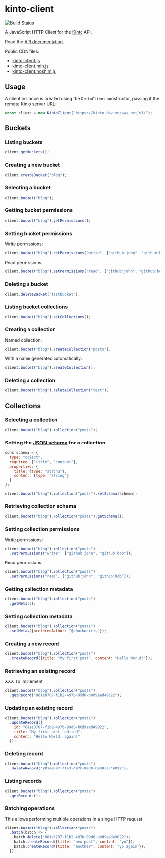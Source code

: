 kinto-client
============

[![Build Status](https://travis-ci.org/Kinto/kinto-client.svg?branch=master)](https://travis-ci.org/Kinto/kinto-client)

A JavaScript HTTP Client for the [Kinto](http://kinto-storage.org/) API.

Read the [API documentation](https://doc.esdoc.org/github.com/Kinto/kinto-client/).

Public CDN files:

- [kinto-client.js](https://npmcdn.com/kinto-client/dist/kinto-client.js)
- [kinto-client.min.js](https://npmcdn.com/kinto-client/dist/kinto-client.min.js)
- [kinto-client.noshim.js](https://npmcdn.com/kinto-client/dist/kinto-client.noshim.js)

## Usage

A client instance is created using the `KintoClient` constructor, passing it the remote Kinto server URL:

```js
const client = new KintoClient("https://kinto.dev.mozaws.net/v1/");
```

## Buckets

### Listing buckets

```js
client.getBuckets();
```

### Creating a new bucket

```js
client.createBucket("blog");
```

### Selecting a bucket

```js
client.bucket("blog");
```

### Getting bucket permissions

```js
client.bucket("blog").getPermissions();
```

### Setting bucket permissions

Write permissions:

```js
client.bucket("blog").setPermissions("write", ["github:john", "github:bob"]);
```

Read permissions:

```js
client.bucket("blog").setPermissions("read", ["github:john", "github:bob"]);
```

### Deleting a bucket

```js
client.deleteBucket("testbucket");
```

### Listing bucket collections

```js
client.bucket("blog").getCollections();
```

### Creating a collection

Named collection:

```js
client.bucket("blog").createCollection("posts");
```

With a name generated automatically:

```js
client.bucket("blog").createCollection();
```

### Deleting a collection

```js
client.bucket("blog").deleteCollection("test");
```

## Collections

### Selecting a collection

```js
client.bucket("blog").collection("posts");
```

### Setting the [JSON schema](http://json-schema.org/) for a collection

```js
cons schema = {
  type: "object",
  required: ["title", "content"],
  properties: {
    title: {type: "string"},
    content: {type: "string"}
  }
};

client.bucket("blog").collection("posts").setSchema(schema);
```

### Retrieving collection schema

```js
client.bucket("blog").collection("posts").getSchema();
```

### Setting collection permissions

Write permissions:

```js
client.bucket("blog").collection("posts")
  .setPermissions("write", ["github:john", "github:bob"]);
```

Read permissions:

```js
client.bucket("blog").collection("posts")
  .setPermissions("read", ["github:john", "github:bob"]);
```

### Getting collection metadata

```js
client.bucket("blog").collection("posts")
  .getMetas();
```

### Setting collection metadata

```js
client.bucket("blog").collection("posts")
  .setMetas({preferedAuthor: "@chucknorris"});
```

### Creating a new record

```js
client.bucket("blog").collection("posts")
  .createRecord({title: "My first post", content: "Hello World!"});
```

### Retrieving an existing record

XXX To implement

```js
client.bucket("blog").collection("posts")
  .getRecord("881e0707-f1b2-497b-99d0-b0d9aad49022");
```

### Updating an existing record

```js
client.bucket("blog").collection("posts")
  .updateRecord({
    id: "881e0707-f1b2-497b-99d0-b0d9aad49022",
    title: "My first post, edited",
    content: "Hello World, again!"
  });
```

### Deleting record

```js
client.bucket("blog").collection("posts")
  .deleteRecord("881e0707-f1b2-497b-99d0-b0d9aad49022");
```

### Listing records

```js
client.bucket("blog").collection("posts")
  .getRecords();
```

### Batching operations

This allows performing multiple operations in a single HTTP request.

```js
client.bucket("blog").collection("posts")
  .batch(batch => {
    batch.delete("881e0707-f1b2-497b-99d0-b0d9aad49022");
    batch.createRecord({title: "new post", content: "yo"});
    batch.createRecord({title: "another", content: "yo again"});
  });
```
